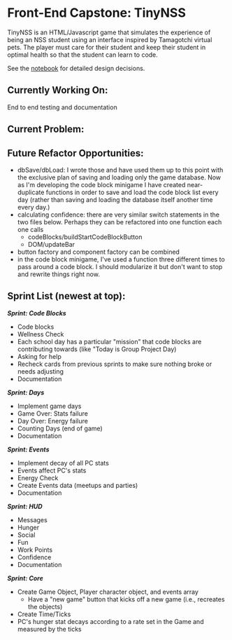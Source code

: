 # Front-End Capstone: TinyNSS

TinyNSS is an HTML/Javascript game that simulates the experience of being an NSS student using an interface inspired by Tamagotchi virtual pets. The player must care for their student and keep their student in optimal health so that the student can learn to code.

See the [notebook](./docs/notebook/readme.md) for detailed design decisions.

## Currently Working On:

End to end testing and documentation

## Current Problem:

## Future Refactor Opportunities:

* dbSave/dbLoad: I wrote those and have used them up to this point with the exclusive plan of saving and loading only the game database. Now as I'm developing the code block minigame I have created near-duplicate functions in order to save and load the code block list every day (rather than saving and loading the database itself another time every day.)
* calculating confidence: there are very similar switch statements in the two files below. Perhaps they can be refactored into one function each one calls
  * codeBlocks/buildStartCodeBlockButton
  * DOM/updateBar
* button factory and component factory can be combined
* in the code block minigame, I've used a function three different times to pass around a code block. I should modularize it but don't want to stop and rewrite things right now.

## Sprint List (newest at top):

_**Sprint: Code Blocks**_

* Code blocks
* Wellness Check
* Each school day has a particular "mission" that code blocks are contributing towards (like "Today is Group Project Day)
* Asking for help
* Recheck cards from previous sprints to make sure nothing broke or needs adjusting
* Documentation

_**Sprint: Days**_
* Implement game days
* Game Over: Stats failure
* Day Over: Energy failure
* Counting Days (end of game)
* Documentation

_**Sprint: Events**_
* Implement decay of all PC stats
* Events affect PC's stats
* Energy Check
* Create Events data (meetups and parties)
* Documentation

_**Sprint: HUD**_
* Messages
* Hunger
* Social
* Fun
* Work Points
* Confidence
* Documentation

_**Sprint: Core**_
* Create Game Object, Player character object, and events array
  * Have a "new game" button that kicks off a new game (i.e., recreates the objects)
* Create Time/Ticks
* PC's hunger stat decays according to a rate set in the Game and measured by the ticks